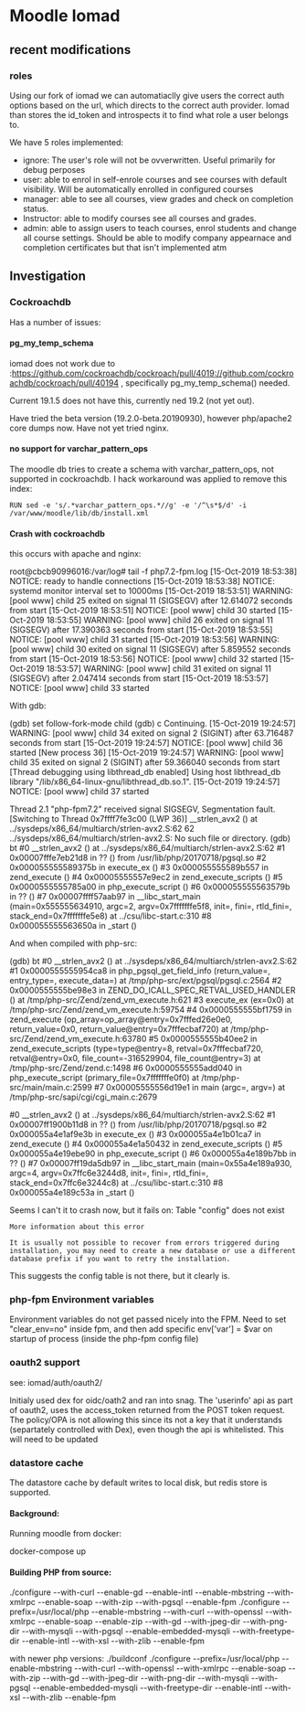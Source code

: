 # Moodle Iomad

## recent modifications

### roles
Using our fork of iomad we can automatiaclly give users the correct auth options based on the url, which directs to the correct auth provider. Iomad than stores the id_token and introspects it to find what role a user belongs to.

We have 5 roles implemented:

- ignore: The user's role will not be ovverwritten. Useful primarily for debug perposes
- user: able to enrol in self-enrole courses and see courses with default visibility. Will be automatically enrolled in configured courses
- manager: able to see all courses, view grades and check on completion status.
- Instructor: able to modify courses see all courses and grades.
- admin: able to assign users to teach courses, enrol students and change all course settings. Should be able to modify company appearnace and completion certificates but that isn't implemented atm



## Investigation

### Cockroachdb

Has a number of issues:

#### pg_my_temp_schema

iomad does not work due to :https://github.com/cockroachdb/cockroach/pull/4019://github.com/cockroachdb/cockroach/pull/40194 , specifically  pg_my_temp_schema() needed.

Current 19.1.5 does not have this, currently ned 19.2 (not yet out).

Have tried the beta version (19.2.0-beta.20190930), however php/apache2 core dumps now. Have not yet tried nginx.

#### no support for varchar_pattern_ops

The moodle db tries to create a schema with  varchar_pattern_ops, not supported in cockroachdb. I hack workaround
was applied to remove this index:

```
RUN sed -e 's/.*varchar_pattern_ops.*//g' -e '/^\s*$/d' -i /var/www/moodle/lib/db/install.xml
```

#### Crash with cockroachdb

this occurs with apache and nginx:

root@cbcb90996016:/var/log# tail -f php7.2-fpm.log
[15-Oct-2019 18:53:38] NOTICE: ready to handle connections
[15-Oct-2019 18:53:38] NOTICE: systemd monitor interval set to 10000ms
[15-Oct-2019 18:53:51] WARNING: [pool www] child 25 exited on signal 11 (SIGSEGV) after 12.614072 seconds from start
[15-Oct-2019 18:53:51] NOTICE: [pool www] child 30 started
[15-Oct-2019 18:53:55] WARNING: [pool www] child 26 exited on signal 11 (SIGSEGV) after 17.390363 seconds from start
[15-Oct-2019 18:53:55] NOTICE: [pool www] child 31 started
[15-Oct-2019 18:53:56] WARNING: [pool www] child 30 exited on signal 11 (SIGSEGV) after 5.859552 seconds from start
[15-Oct-2019 18:53:56] NOTICE: [pool www] child 32 started
[15-Oct-2019 18:53:57] WARNING: [pool www] child 31 exited on signal 11 (SIGSEGV) after 2.047414 seconds from start
[15-Oct-2019 18:53:57] NOTICE: [pool www] child 33 started

With gdb:

(gdb) set follow-fork-mode child
(gdb) c
Continuing.
[15-Oct-2019 19:24:57] WARNING: [pool www] child 34 exited on signal 2 (SIGINT) after 63.716487 seconds from start
[15-Oct-2019 19:24:57] NOTICE: [pool www] child 36 started
[New process 36]
[15-Oct-2019 19:24:57] WARNING: [pool www] child 35 exited on signal 2 (SIGINT) after 59.366040 seconds from start
[Thread debugging using libthread_db enabled]
Using host libthread_db library "/lib/x86_64-linux-gnu/libthread_db.so.1".
[15-Oct-2019 19:24:57] NOTICE: [pool www] child 37 started

Thread 2.1 "php-fpm7.2" received signal SIGSEGV, Segmentation fault.
[Switching to Thread 0x7ffff7fe3c00 (LWP 36)]
__strlen_avx2 () at ../sysdeps/x86_64/multiarch/strlen-avx2.S:62
62      ../sysdeps/x86_64/multiarch/strlen-avx2.S: No such file or directory.
(gdb) bt
#0  __strlen_avx2 () at ../sysdeps/x86_64/multiarch/strlen-avx2.S:62
#1  0x00007fffe7eb21d8 in ?? () from /usr/lib/php/20170718/pgsql.so
#2  0x000055555589375b in execute_ex ()
#3  0x000055555589b557 in zend_execute ()
#4  0x00005555557e9ec2 in zend_execute_scripts ()
#5  0x0000555555785a00 in php_execute_script ()
#6  0x000055555563579b in ?? ()
#7  0x00007ffff57aab97 in __libc_start_main (main=0x555555634910, argc=2, argv=0x7fffffffe5f8, init=<optimized out>, fini=<optimized out>, rtld_fini=<optimized out>, stack_end=0x7fffffffe5e8)
    at ../csu/libc-start.c:310
    #8  0x000055555563650a in _start ()


And when compiled with php-src:

(gdb) bt
#0  __strlen_avx2 () at ../sysdeps/x86_64/multiarch/strlen-avx2.S:62
#1  0x0000555555954ca8 in php_pgsql_get_field_info (return_value=<optimized out>, entry_type=<optimized out>, execute_data=<optimized out>) at /tmp/php-src/ext/pgsql/pgsql.c:2564
#2  0x0000555555be98e3 in ZEND_DO_ICALL_SPEC_RETVAL_USED_HANDLER () at /tmp/php-src/Zend/zend_vm_execute.h:621
#3  execute_ex (ex=0x0) at /tmp/php-src/Zend/zend_vm_execute.h:59754
#4  0x0000555555bf1759 in zend_execute (op_array=op_array@entry=0x7fffed26e0e0, return_value=0x0, return_value@entry=0x7fffecbaf720) at /tmp/php-src/Zend/zend_vm_execute.h:63780
#5  0x0000555555b40ee2 in zend_execute_scripts (type=type@entry=8, retval=0x7fffecbaf720, retval@entry=0x0, file_count=-316529904, file_count@entry=3) at /tmp/php-src/Zend/zend.c:1498
#6  0x0000555555add040 in php_execute_script (primary_file=0x7fffffffe0f0) at /tmp/php-src/main/main.c:2599
#7  0x00005555556d19e1 in main (argc=<optimized out>, argv=<optimized out>) at /tmp/php-src/sapi/cgi/cgi_main.c:2679

#0  __strlen_avx2 () at ../sysdeps/x86_64/multiarch/strlen-avx2.S:62
#1  0x00007ff1900b11d8 in ?? () from /usr/lib/php/20170718/pgsql.so
#2  0x000055a4e1af9e3b in execute_ex ()
#3  0x000055a4e1b01ca7 in zend_execute ()
#4  0x000055a4e1a50432 in zend_execute_scripts ()
#5  0x000055a4e19ebe90 in php_execute_script ()
#6  0x000055a4e189b7bb in ?? ()
#7  0x00007ff19da5db97 in __libc_start_main (main=0x55a4e189a930, argc=4, argv=0x7ffc6e3244d8, init=<optimized out>, 
    fini=<optimized out>, rtld_fini=<optimized out>, stack_end=0x7ffc6e3244c8) at ../csu/libc-start.c:310
#8  0x000055a4e189c53a in _start ()

Seems I can't it to crash now, but it fails on:
	Table "config" does not exist
	
	More information about this error
	
	It is usually not possible to recover from errors triggered during installation, you may need to create a new database or use a different database prefix if you want to retry the installation.
	
This suggests the config table is not there, but it clearly is.


### php-fpm Environment variables
Environment variables do not get passed nicely into the FPM. Need to set "clear_env=no" inside fpm, and then add specific
env['var'] = $var on startup of process (inside the php-fpm config file)

### oauth2 support
see: iomad/auth/oauth2/

Initialy used dex for oidc/oath2 and ran into snag. The 'userinfo' api as part of oauth2, uses the access_token returned from the POST token request. The policy/OPA is not allowing this since its not a key that it understands (separtately controlled with Dex), even though the api is whitelisted. This will need to be updated

### datastore cache
The datastore cache by default writes to local disk, but redis store is supported.

#### Background:

Running moodle from docker:

docker-compose up


#### Building PHP from source:


./configure --with-curl --enable-gd --enable-intl --enable-mbstring --with-xmlrpc --enable-soap --with-zip --with-pgsql --enable-fpm
./configure   --prefix=/usr/local/php   --enable-mbstring   --with-curl   --with-openssl   --with-xmlrpc   --enable-soap   --enable-zip   --with-gd   --with-jpeg-dir   --with-png-dir   --with-mysqli   --with-pgsql   --enable-embedded-mysqli   --with-freetype-dir    --enable-intl   --with-xsl   --with-zlib --enable-fpm


with newer php versions:
./buildconf
./configure   --prefix=/usr/local/php   --enable-mbstring   --with-curl   --with-openssl   --with-xmlrpc   --enable-soap   --with-zip   --with-gd   --with-jpeg-dir   --with-png-dir   --with-mysqli   --with-pgsql   --enable-embedded-mysqli   --with-freetype-dir    --enable-intl   --with-xsl   --with-zlib --enable-fpm
